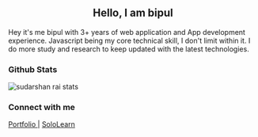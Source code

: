
<h2 align="center"> Hello, I am bipul </h2>

Hey it's me bipul with 3+ years of web application and  App development experience. Javascript being my core technical skill, I don't limit within it. I do more study and research to keep updated with the latest technologies.

### Github Stats
![sudarshan rai stats](https://github-readme-stats.vercel.app/api?username=mrsudarshanrai&show_icons=true)


### Connect with me 
<a href="https://sudarshanrai.com.np" target="_blank"> Portfolio </a> | <a href="https://www.sololearn.com/Profile/4714357"> SoloLearn </a>
